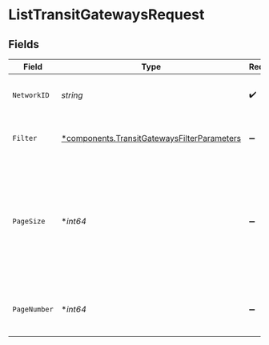 # ListTransitGatewaysRequest


## Fields

| Field                                                                                                     | Type                                                                                                      | Required                                                                                                  | Description                                                                                               | Example                                                                                                   |
| --------------------------------------------------------------------------------------------------------- | --------------------------------------------------------------------------------------------------------- | --------------------------------------------------------------------------------------------------------- | --------------------------------------------------------------------------------------------------------- | --------------------------------------------------------------------------------------------------------- |
| `NetworkID`                                                                                               | *string*                                                                                                  | :heavy_check_mark:                                                                                        | The network to operate on.                                                                                | 36ae63d3-efd1-4bec-b246-62aa5d3f5695                                                                      |
| `Filter`                                                                                                  | [*components.TransitGatewaysFilterParameters](../../models/components/transitgatewaysfilterparameters.md) | :heavy_minus_sign:                                                                                        | Filters supported for transit gateways.                                                                   |                                                                                                           |
| `PageSize`                                                                                                | **int64*                                                                                                  | :heavy_minus_sign:                                                                                        | The maximum number of items to include per page. The last page of a collection may include fewer items.   | 10                                                                                                        |
| `PageNumber`                                                                                              | **int64*                                                                                                  | :heavy_minus_sign:                                                                                        | Determines which page of the entities to retrieve.                                                        | 1                                                                                                         |